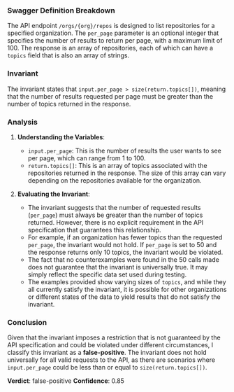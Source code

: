 ### Swagger Definition Breakdown
The API endpoint `/orgs/{org}/repos` is designed to list repositories for a specified organization. The `per_page` parameter is an optional integer that specifies the number of results to return per page, with a maximum limit of 100. The response is an array of repositories, each of which can have a `topics` field that is also an array of strings.

### Invariant
The invariant states that `input.per_page > size(return.topics[])`, meaning that the number of results requested per page must be greater than the number of topics returned in the response.

### Analysis
1. **Understanding the Variables**: 
   - `input.per_page`: This is the number of results the user wants to see per page, which can range from 1 to 100.
   - `return.topics[]`: This is an array of topics associated with the repositories returned in the response. The size of this array can vary depending on the repositories available for the organization.

2. **Evaluating the Invariant**: 
   - The invariant suggests that the number of requested results (`per_page`) must always be greater than the number of topics returned. However, there is no explicit requirement in the API specification that guarantees this relationship. 
   - For example, if an organization has fewer topics than the requested `per_page`, the invariant would not hold. If `per_page` is set to 50 and the response returns only 10 topics, the invariant would be violated.
   - The fact that no counterexamples were found in the 50 calls made does not guarantee that the invariant is universally true. It may simply reflect the specific data set used during testing.
   - The examples provided show varying sizes of `topics`, and while they all currently satisfy the invariant, it is possible for other organizations or different states of the data to yield results that do not satisfy the invariant.

### Conclusion
Given that the invariant imposes a restriction that is not guaranteed by the API specification and could be violated under different circumstances, I classify this invariant as a **false-positive**. The invariant does not hold universally for all valid requests to the API, as there are scenarios where `input.per_page` could be less than or equal to `size(return.topics[])`. 

**Verdict**: false-positive
**Confidence**: 0.85
